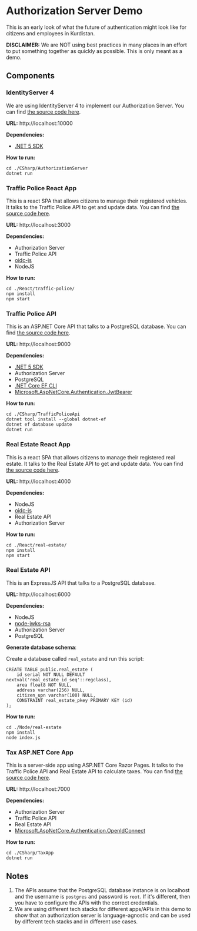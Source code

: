 # Authorization Server Demo

This is an early look of what the future of authentication might look like for citizens and employees in Kurdistan.

**DISCLAIMER:** We are NOT using best practices in many places in an effort to put something together as quickly as possible. This is only meant as a demo.

## Components

### IdentityServer 4

We are using IdentityServer 4 to implement our Authorization Server. You can find [the source code here](./CSharp/AuthorizationServer).

**URL:** http://localhost:10000

**Dependencies:**

- [.NET 5 SDK](https://dotnet.microsoft.com/download/dotnet/5.0)

**How to run:**

```
cd ./CSharp/AuthorizationServer
dotnet run
```

### Traffic Police React App

This is a react SPA that allows citizens to manage their registered vehicles. It talks to the Traffic Police API to get and update data. You can find [the source code here](./React/traffic-police).

**URL:** http://localhost:3000

**Dependencies:**

- Authorization Server
- Traffic Police API
- [oidc-js](https://github.com/IdentityModel/oidc-client-js)
- NodeJS

**How to run:**

```
cd ./React/traffic-police/
npm install
npm start
```

### Traffic Police API

This is an ASP.NET Core API that talks to a PostgreSQL database. You can find [the source code here](./CSharp/TrafficPoliceApi).

**URL:** http://localhost:9000

**Dependencies:**

- [.NET 5 SDK](https://dotnet.microsoft.com/download/dotnet/5.0)
- Authorization Server
- PostgreSQL
- [.NET Core EF CLI](https://docs.microsoft.com/en-us/ef/core/cli/dotnet)
- [Microsoft.AspNetCore.Authentication.JwtBearer](https://www.nuget.org/packages/Microsoft.AspNetCore.Authentication.JwtBearer)

**How to run:**

```
cd ./CSharp/TrafficPoliceApi
dotnet tool install --global dotnet-ef
dotnet ef database update
dotnet run
```

### Real Estate React App

This is a react SPA that allows citizens to manage their registered real estate. It talks to the Real Estate API to get and update data. You can find [the source code here](./React/real-estate).

**URL:** http://localhost:4000

**Dependencies:**

- NodeJS
- [oidc-js](https://github.com/IdentityModel/oidc-client-js)
- Real Estate API
- Authorization Server

**How to run:**

```
cd ./React/real-estate/
npm install
npm start
```

### Real Estate API

This is an ExpressJS API that talks to a PostgreSQL database.

**URL:** http://localhost:6000

**Dependencies:**

- NodeJS
- [node-jwks-rsa](https://github.com/auth0/node-jwks-rsa/blob/master/examples/express-demo/README.md)
- Authorization Server
- PostgreSQL

**Generate database schema**:

Create a database called `real_estate` and run this script:

```
CREATE TABLE public.real_estate (
	id serial NOT NULL DEFAULT nextval('real_estate_id_seq'::regclass),
	area float8 NOT NULL,
	address varchar(256) NULL,
	citizen_upn varchar(100) NULL,
	CONSTRAINT real_estate_pkey PRIMARY KEY (id)
);
```

**How to run:**

```
cd ./Node/real-estate
npm install
node index.js
```

### Tax ASP.NET Core App

This is a server-side app using ASP.NET Core Razor Pages. It talks to the Traffic Police API and Real Estate API to calculate taxes. You can find [the source code here](./CSharp/TaxApp).

**URL:** http://localhost:7000

**Dependencies:**

- Authorization Server
- Traffic Police API
- Real Estate API
- [Microsoft.AspNetCore.Authentication.OpenIdConnect](https://www.nuget.org/packages/Microsoft.AspNetCore.Authentication.OpenIdConnect)

**How to run:**

```
cd ./CSharp/TaxApp
dotnet run
```

## Notes

1. The APIs assume that the PostgreSQL database instance is on localhost and the username is `postgres` and password is `root`. If it's different, then you have to configure the APIs with the correct credentials.
1. We are using different tech stacks for different apps/APIs in this demo to show that an authorization server is language-agnostic and can be used by different tech stacks and in different use cases.
